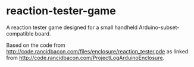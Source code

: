 reaction-tester-game
====================

A reaction tester game designed for a small handheld Arduino-subset-compatible board.

Based on the code from <http://code.rancidbacon.com/files/enclosure/reaction_tester.pde> as
linked from <http://code.rancidbacon.com/ProjectLogArduinoEnclosure>.
